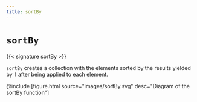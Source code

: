 ```yaml
---
title: sortBy
---
```


# `sortBy`

{{< signature sortBy >}}

`sortBy` creates a collection with the elements sorted by the results yielded by `f` after being applied to each element.

@include [figure.html source="images/sortBy.svg" desc="Diagram of the sortBy function"]
